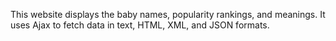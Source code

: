 This website displays the baby names, popularity rankings, and meanings.
It uses Ajax to fetch data in text, HTML, XML, and JSON formats.
